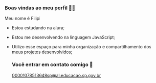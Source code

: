 ### Boas vindas ao meu perfil 🤎💙

Meu nome é Filipi

- Estou estudando na alura;
- Estou me desenvolvendo na linguagem JavaScript;
- Utilizo esse espaço para minha organização e compartilhamento dos meus projetos desenvolvidos;

  ### Você entrar em contato comigo 📧

  00001078513648sp@al.educacao.sp.gov.br
